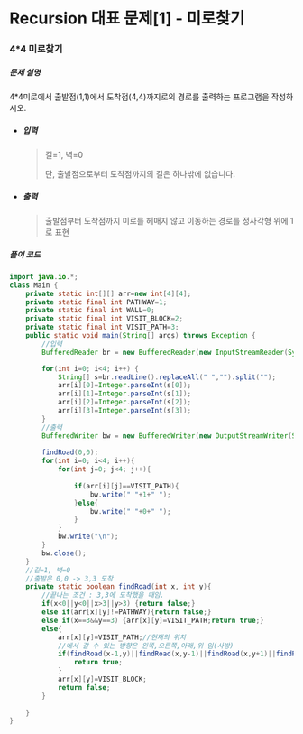# Recursion 대표 문제[1] - 미로찾기

### 4*4 미로찾기

##### 문제 설명

4*4미로에서 출발점(1,1)에서 도착점(4,4)까지로의 경로를 출력하는 프로그램을 작성하시오.

- ##### 입력

  > 길=1, 벽=0
  >
  > 단, 출발점으로부터 도착점까지의 길은 하나밖에 없습니다.

- ##### 출력

  > 출발점부터 도착점까지 미로를 헤매지 않고 이동하는 경로를 정사각형 위에 1로 표현



##### 풀이 코드

```java
import java.io.*;
class Main {
	private static int[][] arr=new int[4][4];
	private static final int PATHWAY=1;
	private static final int WALL=0;
	private static final int VISIT_BLOCK=2;
	private static final int VISIT_PATH=3;
	public static void main(String[] args) throws Exception {
		//입력
		BufferedReader br = new BufferedReader(new InputStreamReader(System.in));

		for(int i=0; i<4; i++) {
			String[] s=br.readLine().replaceAll(" ","").split("");
			arr[i][0]=Integer.parseInt(s[0]);
			arr[i][1]=Integer.parseInt(s[1]);
			arr[i][2]=Integer.parseInt(s[2]);
			arr[i][3]=Integer.parseInt(s[3]);
		}
		//출력
		BufferedWriter bw = new BufferedWriter(new OutputStreamWriter(System.out));
		
		findRoad(0,0);
		for(int i=0; i<4; i++){
			for(int j=0; j<4; j++){
		
				if(arr[i][j]==VISIT_PATH){
					bw.write(" "+1+" ");
				}else{
					bw.write(" "+0+" ");
				}
			}
			bw.write("\n");
		}
		bw.close();
	}
	//길=1, 벽=0
	//출발은 0,0 -> 3,3 도착
	private static boolean findRoad(int x, int y){
		//끝나는 조건 : 3,3에 도착했을 때임.
		if(x<0||y<0||x>3||y>3) {return false;}
		else if(arr[x][y]!=PATHWAY){return false;}
		else if(x==3&&y==3) {arr[x][y]=VISIT_PATH;return true;}
		else{
			arr[x][y]=VISIT_PATH;//현재의 위치
			//에서 갈 수 있는 방향은 왼쪽,오른쪽,아래,위 임(사방)
			if(findRoad(x-1,y)||findRoad(x,y-1)||findRoad(x,y+1)||findRoad(x+1,y)){
				return true;
			}
			arr[x][y]=VISIT_BLOCK;
			return false;
		}
		
	}
}
```

